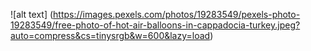 ![alt text] (https://images.pexels.com/photos/19283549/pexels-photo-19283549/free-photo-of-hot-air-balloons-in-cappadocia-turkey.jpeg?auto=compress&cs=tinysrgb&w=600&lazy=load)
